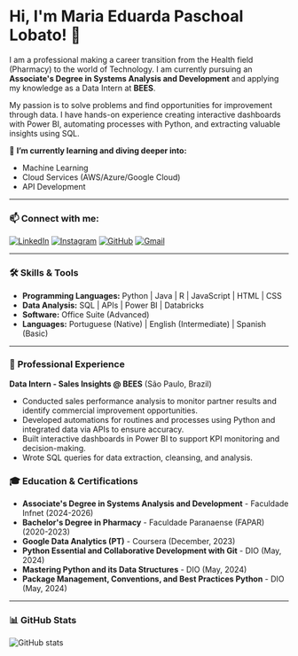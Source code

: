 
# Hi, I'm Maria Eduarda Paschoal Lobato! 👋

I am a professional making a career transition from the Health field (Pharmacy) to the world of Technology. I am currently pursuing an **Associate's Degree in Systems Analysis and Development** and applying my knowledge as a Data Intern at **BEES**.

My passion is to solve problems and find opportunities for improvement through data. I have hands-on experience creating interactive dashboards with Power BI, automating processes with Python, and extracting valuable insights using SQL.

🔭 **I’m currently learning and diving deeper into:**
* Machine Learning
* Cloud Services (AWS/Azure/Google Cloud)
* API Development

---

### 📫 **Connect with me:**
[![LinkedIn](https://img.shields.io/badge/LinkedIn-0077B5?style=for-the-badge&logo=linkedin&logoColor=pink)](https://www.linkedin.com/in/maria-eduarda-comin-paschoal-96891623a/)
[![Instagram](https://img.shields.io/badge/-Instagram-%23E4405F?style=for-the-badge&logo=instagram&logoColor=pink)](https://www.instagram.com/dudapaschoal6/)
[![GitHub](https://img.shields.io/badge/GitHub-100000?style=for-the-badge&logo=github&logoColor=pink)](https://github.com/DudaPaschoal)
[![Gmail](https://img.shields.io/badge/Gmail-333333?style=for-the-badge&logo=gmail&logoColor=pink)](mailto:dudapaschoal6@gmail.com)

---

### 🛠️ **Skills & Tools**
* **Programming Languages:** Python | Java | R | JavaScript | HTML | CSS 
* **Data Analysis:** SQL | APIs | Power BI | Databricks
* **Software:** Office Suite (Advanced) 
* **Languages:** Portuguese (Native) | English (Intermediate) | Spanish (Basic) 

---

### 💼 **Professional Experience**

**Data Intern - Sales Insights @ BEES** (São Paulo, Brazil) 
* Conducted sales performance analysis to monitor partner results and identify commercial improvement opportunities. 
* Developed automations for routines and processes using Python and integrated data via APIs to ensure accuracy.
* Built interactive dashboards in Power BI to support KPI monitoring and decision-making. 
* Wrote SQL queries for data extraction, cleansing, and analysis. 



### 🎓 **Education & Certifications**

* **Associate's Degree in Systems Analysis and Development** - Faculdade Infnet (2024-2026)
* **Bachelor's Degree in Pharmacy** - Faculdade Paranaense (FAPAR) (2020-2023) 
* **Google Data Analytics (PT)** - Coursera (December, 2023)
* **Python Essential and Collaborative Development with Git** - DIO (May, 2024) 
* **Mastering Python and its Data Structures** - DIO (May, 2024)
* **Package Management, Conventions, and Best Practices Python** - DIO (May, 2024) 

---

### 📊 **GitHub Stats**
![GitHub stats](https://github-readme-stats.vercel.app/api?username=DudaPaschoal&theme=jolly&show_icons=true)
